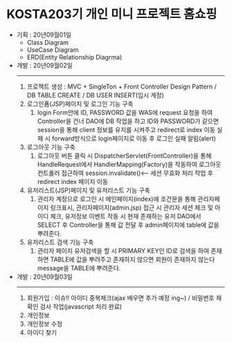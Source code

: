 <H1>KOSTA203기 개인 미니 프로젝트 홈쇼핑</H1>

<ul>
  <li>기획 : 20년09월01일  
  <ul>
    <li>Class Diagram</li>
    <li>UseCase Diagram</li>
    <li>ERD(Entity Relationship Diagrma)</li>
  </ul> </li>
  <li>개발 : 20년09월02일
  <hr>
  <ol>
  	<li>프로젝트 생성 : MVC + SingleTon + Front Controller Design Pattern / DB TABLE CREATE / DB USER INSERT(임시 계정)</li>
  	<li>로그인폼(JSP)페이지 및 로그인 기능 구축
  		<ol>
  			<li>login Form안에 ID, PASSWORD 값을 WAS에 request 요청을 하여 Controller을 건너 DAO에 DB 작업을 하고 ID와 PASSWORD가 같으면 session을 통해 client 정보를 유지를 시켜주고 redirect로 index 이동 실패 시 forward방식으로 login페이지로 이동 후 로그인 실패 알림(alert)</li>
  		</ol>
  	</li>
  	<li>로그아웃  기능 구축
  		<ol>
  			<li>로그아웃 버튼 클릭 시 DispatcherServlet(FrontController)을 통해 HandleRequest에서 HandlerMapping(Factory)을 작동하여 로그아웃 컨트롤러 접근하여 session.invalidate()<-- 세션 무효화 처리 작업 후 redirect index 페이지 이동</li>
  		</ol>
  	</li>
  	<li>
  		유저리스트(JSP)페이지 및 유저리스트 기능 구축
  		<ol>
  			<li>관리자 계정으로 로그인 시 메인페이지(index)에 조건문을 통해 관리자페이지 링크표시, 관리자페이지(admin.jsp) 접근 시  관리자 세션 체크 및 아이디 체크, 유저정보 이벤트 작동 시  현재 존재하는 유저 DAO에서 SELECT 후 Controller을 통해 값 전달 후 admin페이지에 table에 값을 뿌려준다. </li>
  		</ol>
  	</li>
 	<li>
 	유저리스트 검색 기능 구축
  		<ol>
  			<li>관리자 페이지 유저검색을 할 시 PRIMARY KEY인 ID로 검색을 하여 존재하면 TABLE에 값을 뿌려주고 존재하지 않으면 회원이 존재하지 않는다 message을 TABLE에 뿌려준다.</li>
  		</ol>
  	</li>
  </ol>
  
  	
  </li>
  <li>개발 : 20년09월03일
  	<hr>
  	<ol>
  		<li>회원가입 : 이슈!! 아이디 중복체크(ajax 배우면 추가 예정 ing~) / 비밀번호 재확인 검사 작업(javascript 처리 완료)</li>
  		<li>개인정보</li>
  		<li>개인정보 수정</li>
  		<li>아이디 찾기</li>
  	</ol>
  </li>
  
  
</ul>
